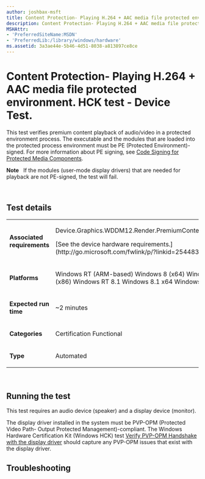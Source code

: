 ```yaml
---
author: joshbax-msft
title: Content Protection- Playing H.264 + AAC media file protected environment. HCK test - Device Test.
description: Content Protection- Playing H.264 + AAC media file protected environment. HCK test - Device Test.
MSHAttr:
- 'PreferredSiteName:MSDN'
- 'PreferredLib:/library/windows/hardware'
ms.assetid: 3a3ae44e-5b46-4d51-8038-a813897ce8ce
---
```


# Content Protection- Playing H.264 + AAC media file protected environment. HCK test - Device Test.


This test verifies premium content playback of audio/video in a protected environment process. The executable and the modules that are loaded into the protected process environment must be PE (Protected Environment)-signed. For more information about PE signing, see [Code Signing for Protected Media Components](http://go.microsoft.com/fwlink/p/?linkid=301493).

**Note**  
If the modules (user-mode display drivers) that are needed for playback are not PE-signed, the test will fail.

 

## Test details


<table>
<colgroup>
<col width="50%" />
<col width="50%" />
</colgroup>
<tbody>
<tr class="odd">
<td><p><strong>Associated requirements</strong></p></td>
<td><p>Device.Graphics.WDDM12.Render.PremiumContentPlayback</p>
<p>[See the device hardware requirements.](http://go.microsoft.com/fwlink/p/?linkid=254483)</p></td>
</tr>
<tr class="even">
<td><p><strong>Platforms</strong></p></td>
<td><p>Windows RT (ARM-based) Windows 8 (x64) Windows 8 (x86) Windows RT 8.1 Windows 8.1 x64 Windows 8.1 x86</p></td>
</tr>
<tr class="odd">
<td><p><strong>Expected run time</strong></p></td>
<td><p>~2 minutes</p></td>
</tr>
<tr class="even">
<td><p><strong>Categories</strong></p></td>
<td><p>Certification Functional</p></td>
</tr>
<tr class="odd">
<td><p><strong>Type</strong></p></td>
<td><p>Automated</p></td>
</tr>
</tbody>
</table>

 

## Running the test


This test requires an audio device (speaker) and a display device (monitor).

The display driver installed in the system must be PVP-OPM (Protected Video Path- Output Protected Management)-compliant. The Windows Hardware Certification Kit (Windows HCK) test [Verify PVP-OPM Handshake with the display driver](verify-pvp-opm-handshake-with-the-display-driver-60f7c5f0-a5d7-47a4-ba03-4e2549b788c2.md) should capture any PVP-OPM issues that exist with the display driver.

## Troubleshooting


 

 






